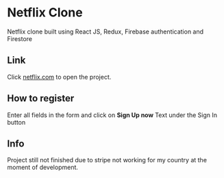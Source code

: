 # Netflix Clone

Netflix clone built using React JS, Redux, Firebase authentication and Firestore

## Link

Click [netflix.com](https://netflix-clone-1f482.web.app/) to open the project.


## How to register

Enter all fields in the form and click on **Sign Up now** Text under the Sign In button

## Info 
Project still not finished due to stripe not working for my country at the moment of development.